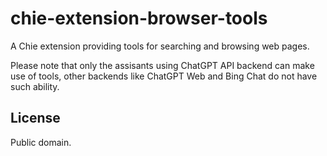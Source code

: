# chie-extension-browser-tools

A Chie extension providing tools for searching and browsing web pages.

Please note that only the assisants using ChatGPT API backend can make use of
tools, other backends like ChatGPT Web and Bing Chat do not have such ability.

## License

Public domain.
